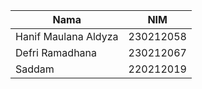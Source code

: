 | Nama | NIM |
|------|-----|
| Hanif Maulana Aldyza | 230212058 |
| Defri Ramadhana | 230212067 |
| Saddam | 220212019 |

